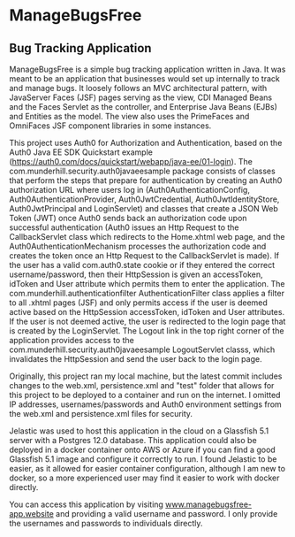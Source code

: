 # ManageBugsFree
## Bug Tracking Application

ManageBugsFree is a simple bug tracking application written in Java. It was meant to be an application that businesses would set up internally to track and manage bugs. It loosely follows an MVC architectural pattern, with JavaServer Faces (JSF) pages serving as the view, CDI Managed Beans and the Faces Servlet as the controller, and Enterprise Java Beans (EJBs) and Entities as the model. The view also uses the PrimeFaces and OmniFaces JSF component libraries in some instances.

This project uses Auth0 for Authorization and Authentication, based on the Auth0 Java EE SDK Quickstart example (https://auth0.com/docs/quickstart/webapp/java-ee/01-login). The com.munderhill.security.auth0javaeesample package consists of classes that perform the steps that prepare for authentication by creating an Auth0 authorization URL where users log in (Auth0AuthenticationConfig, Auth0AuthenticationProvider, Auth0JwtCredential, Auth0JwtIdentityStore, Auth0JwtPrincipal and LoginServlet) and classes that create a JSON Web Token (JWT) once Auth0 sends back an authorization code upon successful authentication (Auth0 issues an Http Request to the CallbackServlet class which redirects to the Home.xhtml web page, and the Auth0AuthenticationMechanism processes the authorization code and creates the token once an Http Request to the CallbackServlet is made). If the user has a valid com.auth0.state cookie or if they entered the correct username/password, then their HttpSession is given an accessToken, idToken and User attribute which permits them to enter the application. The com.munderhill.authenticationfilter AuthenticationFilter class applies a filter to all .xhtml pages (JSF) and only permits access if the user is deemed active based on the HttpSession accessToken, idToken and User attributes. If the user is not deemed active, the user is redirected to the login page that is created by the LoginServlet. The Logout link in the top right corner of the application provides access to the com.munderhill.security.auth0javaeesample LogoutServlet classs, which invalidates the HttpSession and send the user back to the login page.

Originally, this project ran my local machine, but the latest commit includes changes to the web.xml, persistence.xml and "test" folder that allows for this project to be deployed to a container and run on the internet. I omitted IP addresses, usernames/passwords and Auth0 environment settings from the web.xml and persistence.xml files for security.

Jelastic was used to host this application in the cloud on a Glassfish 5.1 server with a Postgres 12.0 database. This application could also be deployed in a docker container onto AWS or Azure if you can find a good Glassfish 5.1 image and configure it correctly to run. I found Jelastic to be easier, as it allowed for easier container configuration, although I am new to docker, so a more experienced user may find it easier to work with docker directly.

You can access this application by visiting www.managebugsfree-app.website and providing a valid username and password. I only provide the usernames and passwords to individuals directly.
